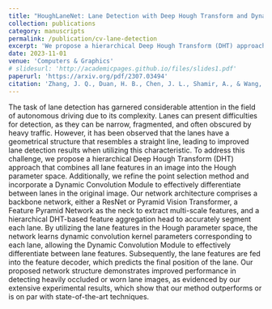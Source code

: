 ```yaml
---
title: "HoughLaneNet: Lane Detection with Deep Hough Transform and Dynamic Convolution"
collection: publications
category: manuscripts
permalink: /publication/cv-lane-detection
excerpt: 'We propose a hierarchical Deep Hough Transform (DHT) approach to improve performance in detecting heavily occluded or worn lane images.'
date: 2023-11-01
venue: 'Computers & Graphics'
# slidesurl: 'http://academicpages.github.io/files/slides1.pdf'
paperurl: 'https://arxiv.org/pdf/2307.03494'
citation: 'Zhang, J. Q., Duan, H. B., Chen, J. L., Shamir, A., & Wang, M. (2023). HoughLaneNet: Lane detection with deep hough transform and dynamic convolution. Computers & Graphics, 116, 82-92.'
---
```


The task of lane detection has garnered considerable attention in the field of autonomous driving due to its complexity. Lanes can present difficulties for detection, as they can be narrow, fragmented, and often obscured by heavy traffic. However, it has been observed that the lanes have a geometrical structure that resembles a straight line, leading to improved lane detection results when utilizing this characteristic. To address this challenge, we propose a hierarchical Deep Hough Transform (DHT) approach that combines all lane features in an image into the Hough parameter space. Additionally, we refine the point selection method and incorporate a Dynamic Convolution Module to effectively differentiate between lanes in the original image. Our network architecture comprises a backbone network, either a ResNet or Pyramid Vision Transformer, a Feature Pyramid Network as the neck to extract multi-scale features, and a hierarchical DHT-based feature aggregation head to accurately segment each lane. By utilizing the lane features in the Hough parameter space, the network learns dynamic convolution kernel parameters corresponding to each lane, allowing the Dynamic Convolution Module to effectively differentiate between lane features. Subsequently, the lane features are fed into the feature decoder, which predicts the final position of the lane. Our proposed network structure demonstrates improved performance in detecting heavily occluded or worn lane images, as evidenced by our extensive experimental results, which show that our method outperforms or is on par with state-of-the-art techniques.